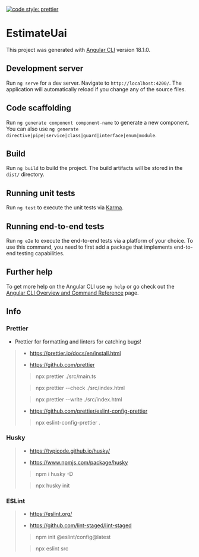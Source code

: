 
[![code style: prettier](https://img.shields.io/badge/code_style-prettier-ff69b4.svg?style=flat-square)](https://github.com/prettier/prettier)

# EstimateUai

This project was generated with [Angular CLI](https://github.com/angular/angular-cli) version 18.1.0.

## Development server

Run `ng serve` for a dev server. Navigate to `http://localhost:4200/`. The application will automatically reload if you change any of the source files.

## Code scaffolding

Run `ng generate component component-name` to generate a new component. You can also use `ng generate directive|pipe|service|class|guard|interface|enum|module`.

## Build

Run `ng build` to build the project. The build artifacts will be stored in the `dist/` directory.

## Running unit tests

Run `ng test` to execute the unit tests via [Karma](https://karma-runner.github.io).

## Running end-to-end tests

Run `ng e2e` to execute the end-to-end tests via a platform of your choice. To use this command, you need to first add a package that implements end-to-end testing capabilities.

## Further help

To get more help on the Angular CLI use `ng help` or go check out the [Angular CLI Overview and Command Reference](https://angular.dev/tools/cli) page.

## Info

### Prettier

+ Prettier for formatting and linters for catching bugs!

> - https://prettier.io/docs/en/install.html
> 
> - https://github.com/prettier
>
> > npx prettier ./src/main.ts
>
> > npx prettier --check ./src/index.html
>
> > npx prettier --write ./src/index.html
>
> - https://github.com/prettier/eslint-config-prettier
>
> > npx eslint-config-prettier .
>

### Husky

> - https://typicode.github.io/husky/
>
> - https://www.npmjs.com/package/husky
>
> > npm i husky -D
> 
> > npx husky init
>

### ESLint

> - https://eslint.org/
> 
> - https://github.com/lint-staged/lint-staged
>
> > npm init @eslint/config@latest
> 
> > npx eslint src
> 
